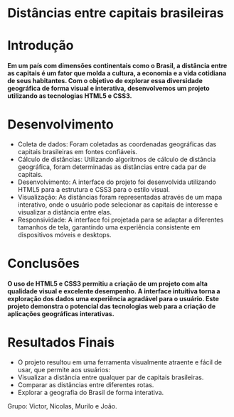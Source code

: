 # Distâncias entre capitais brasileiras 

# Introdução

#### Em um país com dimensões continentais como o Brasil, a distância entre as capitais é um fator que molda a cultura, a economia e a vida cotidiana de seus habitantes. Com o objetivo de explorar essa diversidade geográfica de forma visual e interativa, desenvolvemos um projeto utilizando as tecnologias HTML5 e CSS3.

# Desenvolvimento

 - Coleta de dados: Foram coletadas as coordenadas geográficas das capitais brasileiras em fontes confiáveis.
 - Cálculo de distâncias: Utilizando algoritmos de cálculo de distância geográfica, foram determinadas as distâncias entre cada par de capitais.
 - Desenvolvimento: A interface do projeto foi desenvolvida utilizando HTML5 para a estrutura e CSS3 para o estilo visual.
 - Visualização: As distâncias foram representadas através de um mapa interativo, onde o usuário pode selecionar as capitais de interesse e visualizar a distância entre elas.
 - Responsividade: A interface foi projetada para se adaptar a diferentes tamanhos de tela, garantindo uma experiência consistente em dispositivos móveis e desktops.   

# Conclusões 

#### O uso de HTML5 e CSS3 permitiu a criação de um projeto com alta qualidade visual e excelente desempenho. A interface intuitiva torna a exploração dos dados uma experiência agradável para o usuário. Este projeto demonstra o potencial das tecnologias web para a criação de aplicações geográficas interativas.

# Resultados Finais 

 - O projeto resultou em uma ferramenta visualmente atraente e fácil de usar, que permite aos usuários:
 - Visualizar a distância entre qualquer par de capitais brasileiras.
 - Comparar as distâncias entre diferentes rotas.
 - Explorar a geografia do Brasil de forma interativa.



Grupo: Victor, Nicolas, Murilo e João.
